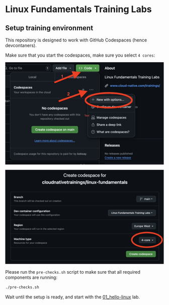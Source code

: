 # Linux Fundamentals Training Labs

## Setup training environment

This repository is designed to work with GitHub Codespaces (hence devcontaners).

Make sure that you start the codespaces, make sure you select `4 cores`:

![codespaces-1](.images/codespaces-1.jpg)

![codespaces-2](.images/codespaces-2.jpg)

Please run the `pre-checks.sh` script to make sure that all required components are running:

```bash
./pre-checks.sh
```

Wait until the setup is ready, and start with the [01_hello-linux](./01_hello-linux/README.md) lab.
